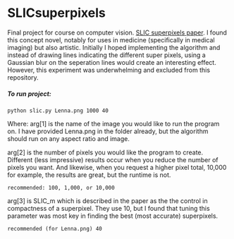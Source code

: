 # SLICsuperpixels
Final project for course on computer vision. [SLIC superpixels paper](http://www.kev-smith.com/papers/SLIC_Superpixels.pdf). I found this concept novel, notably for uses in medicine (specifically in medical imaging) but also artistic. Initially I hoped implementing the algorithm and instead of drawing lines indicating the different super pixels, using a Gaussian blur on the seperation lines would create an interesting effect. However, this experiment was underwhelming and excluded from this repository.

##### To run project:

```python slic.py Lenna.png 1000 40```

Where:
 arg[1] is the name of the image you would like to run the program on. I have provided Lenna.png in the folder already, but the algorithm should run on any aspect ratio and image.

 arg[2] is the number of pixels you would like the program to create. Different (less impressive) results occur when you reduce the number of pixels you want. And likewise, when you request a higher pixel total, 10,000 for example, the results are great, but the runtime is not.

 	recommended: 100, 1,000, or 10,000

 arg[3] is SLIC_m which is described in the paper as the the control in compactness of a superpixel. They use 10, but I found that tuning this parameter was most key in finding the best (most accurate) superpixels.

 	recommended (for Lenna.png) 40
